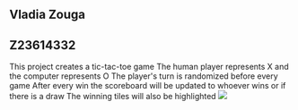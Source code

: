 ## Vladia Zouga
## Z23614332
This project creates a tic-tac-toe game 
The human player represents X and the computer represents O 
The player's turn is randomized before every game 
After every win the scoreboard will be updated to whoever wins or if there is a draw 
The winning tiles will also be highlighted 
![](https://github.com/cop4808-spring-2023-fullstack-web/hw3-tic-tac-toe-js-vladiazouga/blob/main/TicTacToe.gif)

